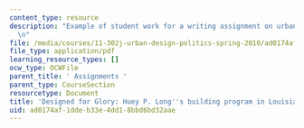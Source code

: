 ```yaml
---
content_type: resource
description: "Example of student work for a writing assignment on urban design politics.\r\
  \n"
file: /media/courses/11-302j-urban-design-politics-spring-2010/ad0174af1ddeb33e4dd18bbd6bd32aae_MIT11_302JS10_hebert1.pdf
file_type: application/pdf
learning_resource_types: []
ocw_type: OCWFile
parent_title: ' Assignments '
parent_type: CourseSection
resourcetype: Document
title: 'Designed for Glory: Huey P. Long''s building program in Louisiana'
uid: ad0174af-1dde-b33e-4dd1-8bbd6bd32aae
---
```

